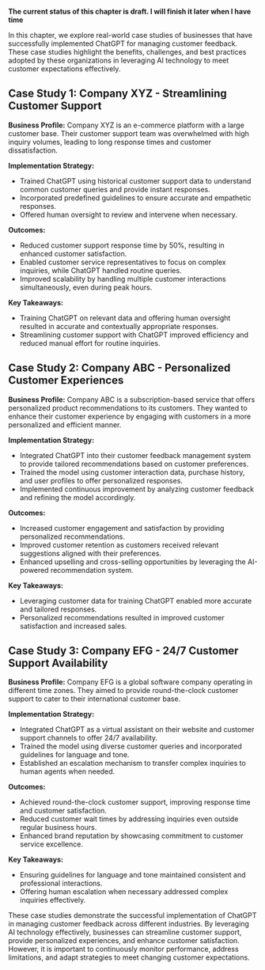 **The current status of this chapter is draft. I will finish it later when I have time**

In this chapter, we explore real-world case studies of businesses that have successfully implemented ChatGPT for managing customer feedback. These case studies highlight the benefits, challenges, and best practices adopted by these organizations in leveraging AI technology to meet customer expectations effectively.

Case Study 1: Company XYZ - Streamlining Customer Support
---------------------------------------------------------

**Business Profile:** Company XYZ is an e-commerce platform with a large customer base. Their customer support team was overwhelmed with high inquiry volumes, leading to long response times and customer dissatisfaction.

**Implementation Strategy:**

* Trained ChatGPT using historical customer support data to understand common customer queries and provide instant responses.
* Incorporated predefined guidelines to ensure accurate and empathetic responses.
* Offered human oversight to review and intervene when necessary.

**Outcomes:**

* Reduced customer support response time by 50%, resulting in enhanced customer satisfaction.
* Enabled customer service representatives to focus on complex inquiries, while ChatGPT handled routine queries.
* Improved scalability by handling multiple customer interactions simultaneously, even during peak hours.

**Key Takeaways:**

* Training ChatGPT on relevant data and offering human oversight resulted in accurate and contextually appropriate responses.
* Streamlining customer support with ChatGPT improved efficiency and reduced manual effort for routine inquiries.

Case Study 2: Company ABC - Personalized Customer Experiences
-------------------------------------------------------------

**Business Profile:** Company ABC is a subscription-based service that offers personalized product recommendations to its customers. They wanted to enhance their customer experience by engaging with customers in a more personalized and efficient manner.

**Implementation Strategy:**

* Integrated ChatGPT into their customer feedback management system to provide tailored recommendations based on customer preferences.
* Trained the model using customer interaction data, purchase history, and user profiles to offer personalized responses.
* Implemented continuous improvement by analyzing customer feedback and refining the model accordingly.

**Outcomes:**

* Increased customer engagement and satisfaction by providing personalized recommendations.
* Improved customer retention as customers received relevant suggestions aligned with their preferences.
* Enhanced upselling and cross-selling opportunities by leveraging the AI-powered recommendation system.

**Key Takeaways:**

* Leveraging customer data for training ChatGPT enabled more accurate and tailored responses.
* Personalized recommendations resulted in improved customer satisfaction and increased sales.

Case Study 3: Company EFG - 24/7 Customer Support Availability
--------------------------------------------------------------

**Business Profile:** Company EFG is a global software company operating in different time zones. They aimed to provide round-the-clock customer support to cater to their international customer base.

**Implementation Strategy:**

* Integrated ChatGPT as a virtual assistant on their website and customer support channels to offer 24/7 availability.
* Trained the model using diverse customer queries and incorporated guidelines for language and tone.
* Established an escalation mechanism to transfer complex inquiries to human agents when needed.

**Outcomes:**

* Achieved round-the-clock customer support, improving response time and customer satisfaction.
* Reduced customer wait times by addressing inquiries even outside regular business hours.
* Enhanced brand reputation by showcasing commitment to customer service excellence.

**Key Takeaways:**

* Ensuring guidelines for language and tone maintained consistent and professional interactions.
* Offering human escalation when necessary addressed complex inquiries effectively.

These case studies demonstrate the successful implementation of ChatGPT in managing customer feedback across different industries. By leveraging AI technology effectively, businesses can streamline customer support, provide personalized experiences, and enhance customer satisfaction. However, it is important to continuously monitor performance, address limitations, and adapt strategies to meet changing customer expectations.
